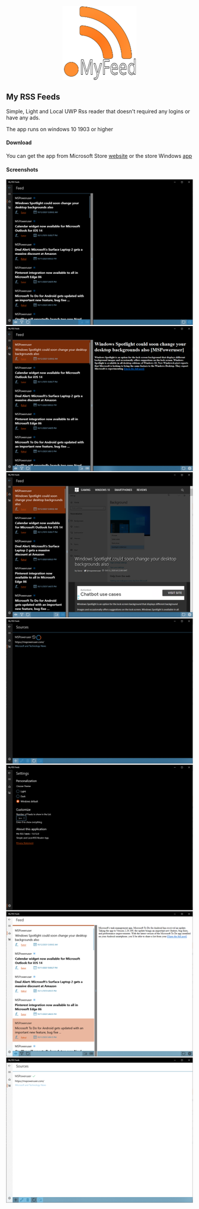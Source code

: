 <div style="text-align:center"><img src="images/logo.svg" height="200" alt="App Logo"></div>

## My RSS Feeds
Simple, Light and Local UWP Rss reader that doesn't required any logins or have any ads.

The app runs on windows 10 1903 or higher

#### Download
You can get the app from Microsoft Store [website](https://www.microsoft.com/store/apps/9N24N9195ZM1) or the store Windows [app](ms-windows-store://pdp/?productid=9N24N9195ZM1)

#### Screenshots
![Dark Theme Home/Feeds page with data loaded](images/Screenshot2020-10-12072223.png)
![Dark Theme Home/Feeds page with post selected](images/Screenshot2020-10-12072300.png)
![Dark Theme Home/Feeds page with post opened in built-in browser](images/Screenshot2020-10-12072509.png)
![Dark Theme Sources page with a source checking if works or not](images/Screenshot2020-10-12072525.png)
![Dark Theme Settings page](images/Screenshot2020-10-12072538.png)
![Light Theme Home/Feed page with data loaded and a post selected](images/Screenshot2020-10-12072635.png)
![Light Theme Sources page with a source checked as working](images/Screenshot2020-10-12072706.png)